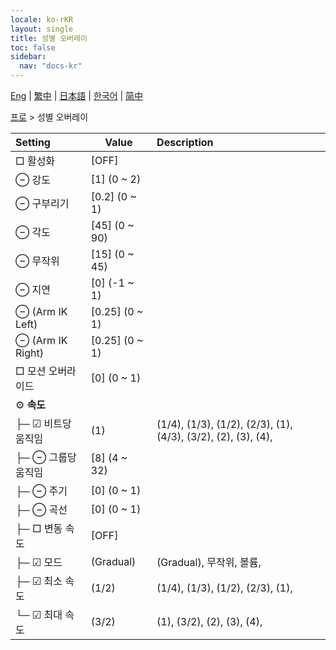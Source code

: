 ```yaml
---
locale: ko-rKR
layout: single
title: 성별 오버레이
toc: false
sidebar:
  nav: "docs-kr"
---
```

[Eng](/dancexr/menu/2025.4/actor/sex_overlay) | [繁中](/tw/dancexr/menu/2025.4/actor/sex_overlay) | [日本語](/jp/dancexr/menu/2025.4/actor/sex_overlay) | [한국어](/kr/dancexr/menu/2025.4/actor/sex_overlay) | [简中](/zh/dancexr/menu/2025.4/actor/sex_overlay)

[프로](../menu#프로) > 성별 오버레이



| Setting | Value | Description |
| :--- | --- | :--- |
|  □ 활성화| [OFF] | 
|  ⊖ 강도| [1] (0 ~ 2) | 
|  ⊖ 구부리기| [0.2] (0 ~ 1) | 
|  ⊖ 각도| [45] (0 ~ 90) | 
|  ⊖ 무작위| [15] (0 ~ 45) | 
|  ⊖ 지연| [0] (-1 ~ 1) | 
|  ⊖ (Arm IK Left)| [0.25] (0 ~ 1) | 
|  ⊖ (Arm IK Right)| [0.25] (0 ~ 1) | 
|  □ 모션 오버라이드| [0] (0 ~ 1) | 
|  ⚙️ <b>속도</b>| | 
| ├─ ☑ 비트당 움직임| (1) | (1/4), (1/3), (1/2), (2/3), (1), (4/3), (3/2), (2), (3), (4), 
| ├─ ⊖ 그룹당 움직임| [8] (4 ~ 32) | 
| ├─ ⊖ 주기| [0] (0 ~ 1) | 
| ├─ ⊖ 곡선| [0] (0 ~ 1) | 
| ├─ □ 변동 속도| [OFF] | 
| ├─ ☑ 모드| (Gradual) | (Gradual), 무작위, 볼륨, 
| ├─ ☑ 최소 속도| (1/2) | (1/4), (1/3), (1/2), (2/3), (1), 
| └─ ☑ 최대 속도| (3/2) | (1), (3/2), (2), (3), (4), 
